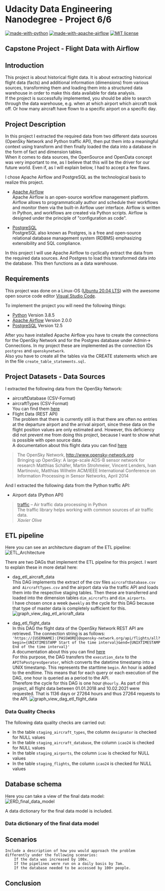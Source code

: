 # Udacity Data Engineering Nanodegree - Project 6/6
[![made-with-python](https://img.shields.io/badge/Made%20with-Python-1f425f.svg?style=flat-square&logo=python)](https://www.python.org/)
[![made-with-apache-airflow](https://img.shields.io/badge/Made%20with-Apache%20Airflow-blue.svg?logo=apache-airflow)](https://airflow.apache.org/)
[![MIT license](https://img.shields.io/badge/License-MIT-blue.svg?style=flat-square&logo=appveyor)](https://lbesson.mit-license.org/)

## Capstone Project - Flight Data with Airflow


## Introduction  

This project is about historical flight data. It is about extracting historical flight data (facts)
and additional information (dimensions) from various sources, transforming them and loading them into a structured
data warehouse in order to make this data available for data analysis.  
If the project is successfully implemented, you should be able to search through the data warehouse, e.g. when at which airport which aircraft took off. Or how many aircraft have flown to a specific airport on a specific day.


## Project Description

In this project I extracted the required data from two different data sources (OpenSky Network and Python traffic API), then put them into a meaningful context using transform and then finally loaded the data into a database in the form of fact and dimension tables.  
When it comes to data sources, the OpenSource and OpenData concept was very important to me, as I believe that this will be the driver for our future world. Even if, as I will explain below, I had to accept a few flaws.  

I chose Apache Airflow and PostgreSQL as the technological basis to realize this project.

- [Apache Airflow](https://airflow.apache.org/)  
Apache Airflow is an open-source workflow management platform. Airflow allows to programmatically author and schedule their workflows and monitor them via the built-in Airflow user interface. Airflow is written in Python, and workflows are created via Python scripts. Airflow is designed under the principle of "configuration as code".

- [PostgreSQL](https://www.postgresql.org/)  
PostgreSQL also known as Postgres, is a free and open-source relational database management system (RDBMS) emphasizing extensibility and SQL compliance.

In this project I will use Apache Airflow to cyclically extract the data from the required data sources. And Postgres to load this transformed data into the database. This then functions as a data warehouse.

## Requirements

This project was done on a Linux-OS ([Ubuntu 20.04 LTS](https://ubuntu.com/download/desktop)) with the awesome open source code editor [Visual Studio Code](https://code.visualstudio.com/).

To implement the project you will need the following things:

- [Python](https://www.python.org/) Version 3.8.5
- [Apache Airflow](https://airflow.apache.org/) Version 2.0.0
- [PostgreSQL](https://www.postgresql.org/) Version 12.5

After you have installed Apache Airflow you have to create the connections for the OpenSky Network and for the Postgres database under Admin-> Connections. In my project these are implemented as the connection IDs `postgres` and `openskynetwork`.  
Also you have to create all the tables via the CREATE statements which are in the file `create_table_statements.sql`.

## Project Datasets - Data Sources

I extracted the following data from the OpenSky Network:
- aircraftDatabase (CSV-Format)
- aircraftTypes (CSV-Format)  
You can find them [here](https://opensky-network.org/datasets/metadata/)
- Flight Data (REST API)  
The problem that there is currently still is that there are often no entries at the departure airport and the arrival airport, since these data on the flight position values ​​are only estimated and. However, this deficiency did not prevent me from doing this project, because I want to show what is possible with open source data.  
A documentation about this flight data you can find [here](https://opensky-network.org/apidoc/rest.html#id6)


> The OpenSky Network, http://www.opensky-network.org  
>Bringing up OpenSky: A large-scale ADS-B sensor network for research 
>Matthias Schäfer, Martin Strohmeier, Vincent Lenders, Ivan Martinovic, Matthias Wilhelm
>ACM/IEEE International Conference on Information Processing in Sensor Networks, April 2014

And I extracted the following data from the Python traffic API:
- Airport data (Python API)

> [traffic](https://traffic-viz.github.io/index.html) – Air traffic data processing in Python  
> The traffic library helps working with common sources of air traffic data.  
> <cite>Xavier Olive</cite>  


## ETL pipeline

Here you can see an architecture diagram of the ETL pipeline:  
![ETL_Architecture](https://user-images.githubusercontent.com/32474126/108607653-eb63ca00-73c1-11eb-92ef-6ab3011a400a.png)

There are two DAGs that implement the ETL pipeline for this project. I want to explain these in more detail here:
- dag_etl_aircraft_data  
  This DAG implements the extract of the csv files `aircraftDatabase.csv` and` AircraftTypes.csv` and the airport data via the traffic API and loads them into the respective staging tables. Then these are transferred and loaded into the dimension tables `dim_aircrafts` and `dim_airports`.  
  I have chosen once a week `@weekly` as the cycle for this DAG because that type of master data is completely sufficient for this.
  ![graph_view_dag_etl_aricraft_data](https://user-images.githubusercontent.com/32474126/108609066-b197c100-73cb-11eb-836a-4b83b4dcfa99.png)

- dag_etl_flight_data  
  In this DAG the flight data of the OpenSky Network REST API are retrieved. The connection string is as follows:  
  `'https://{USERNAME}:{PASSWORD}@opensky-network.org/api/flights/all?begin={UNIXTIMESTAMP Start of the time interval}&end={UNIXTIMESTAMP End of the time interval}'`  
  A documentation about this you can find [here](https://opensky-network.org/apidoc/rest.html#flights-in-time-interval)  
  For this purpose, the DAG transfers the `execution_date` to the `APIToPostgresOperator`, which converts the datetime timestamp into a UNIX timestamp. This represents the starttime `begin`. An hour is added to the endtime. This means that for each query or each execution of the DAG, one hour is queried as a period to the API.  
  Therefore the cycle for this DAG is one hour `@hourly`.
  As part of this project, all flight data between 01.01.2018 and 10.02.2021 were requested. That is 1136 days or 27264 hours and thus 27264 requests to the API.
  ![graph_view_dag_etl_flight_data](https://user-images.githubusercontent.com/32474126/108608300-6b8c2e80-73c6-11eb-8592-b1b0af6b64fb.png)


### Data Quality Checks
The following data quality checks are carried out:
- In the table `staging_aircraft_types`, the column `designator` is checked for NULL values
- In the table `staging_aircraft_database`, the column `icao24` is checked for NULL values
- In the table `staging_airports`, the column `icao` is checked for NULL values
- In the table `staging_flights`, the column `icao24` is checked for NULL values


## Database schema
Here you can take a view of the final data model:  
![ERD_final_data_model](https://user-images.githubusercontent.com/32474126/108609629-78615000-73cf-11eb-91d7-9ad2363420b2.png)



A data dictionary for the final data model is included.


### Data dictionary of the final data model

    
## Scenarios
    Include a description of how you would approach the problem differently under the following scenarios:
        If the data was increased by 100x.
        If the pipelines were run on a daily basis by 7am.
        If the database needed to be accessed by 100+ people.

## Conclusion